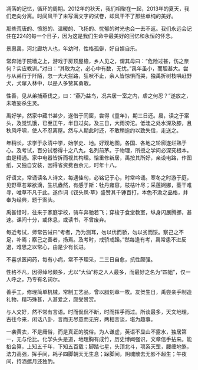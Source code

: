凋落的记忆，循环的周期。2012年的秋天，我们相聚在一起，2013年的夏天，我们走向分离。时间风干了未写满文字的试卷，却风干不了那些单纯的美好。

   

那些荒唐的、愤怒的、温暖的、飞扬的、忧郁的时光也会一去不返。我们永远会记住在224的每一个日子，因为这是我们生命中最美好的回忆和永恒的怀念。

景惠禹，河北廊坊人也，年幼时，性格孤僻，好自娱自乐。

常奔驰于院墙之上，游戏于房顶屋檐，乡人见之，谓其母曰：“危险过甚，伤之奈何？实应教训。”对曰：“其敢为之，必心中有数，无忧。”禹年虽小，而胆甚大。尝与从弟行于阡陌，忽一大犬拦路，狂吠不止，余人皆惊惧而哭，独禹折树枝哄赶野犬，犬窜入林中，以是人多赞其勇敢。

性善，见从弟捕燕伐之，曰：“燕乃益鸟，况共居一室之内，虐之何忍？”遂放之，未敢妄杀生灵。

禹好学，然家中藏书甚少，遂借于同窗，尝得《童年》，期三日还。晨，读之于案头，及觉饥饿，已至正午，半日过矣。及三日，大雨滂沱。低洼之处水深及膝，且秋风呼啸，使人不忍离屋。然与人期此时还，不敢稍逾约以致失信，走送之。

年稍长，求学于永清中学，始学史、地。好观地图，各国、各地之轮廓遂烂熟于心。及考试，百分试卷得十之八九，名列前茅。于物理，所授之学问必深究根本。由是精通。家中电器皆拆而视其构理。恰重修新居，禹按其所好，亲设电路，作图纸，又独自安装，因得省资费百余元，时年十八。

好语文，常诵读名人诗文，每遇佳句，必铭记于心，时常吟诵。寒冬之时游于庭，见野草苍翠欲滴，生机盎然，有感于斯：牡丹雍容，枝枯叶尽；采莲婀娜，茎干难寻，唯草不凡于此。遂作词《钗头凤·草》盛赞其千锤百打，本色不渝之品格，并奉为经典，题于案头。

禹甚惜时，往来于家庭学校，骑车奔驰若飞；穿梭于食堂教室，纵身闪展腾挪，甚速。课间十分，或休息，或读书，不曾废弃。

每近考试，师常告诫曰“考者，乃为测耳，勿以优而骄，勿以劣而馁。察己之不足，补焉；察己之善者，扬焉。及考时，戒骄戒躁。”然每逢有考，禹常患不进反退，难思之以常心，由是少有长进。

  

不喜求医问药，每有小病，常不予理采，二三日自愈，抗性颇强。

 

性格不凡，因得绰号颇多，尤以“大仙”称之人人最多，而最好之名为“四姐”，仅一人呼之，乃专有名词尔。



善手工，修理简单机械，常制工艺品，曾以腊刻章一枚。友贺生日，禹尝亲手制造礼物，精巧殊甚，人甚爱之，颇受赞赏。

  

与人交好，然不常有言语。时而侃侃不断，时而挥手而过。所谈最多，天文地理，古往今来，闲话八卦，言而无尽意而无穷，两相言谈，堪为趣事。

  

一袭黄衣，不是庸俗，而是真正的脱俗。为人谦虚，英语不显山不露水，独居第一，无与伦比。化学头头是道，地理胸有成竹，历史博闻强识，文章信手拈来。能掐会算，上知五千年，下知五百载；脚踏七星，头顶北斗，项系天罡，腰缠地煞，法力高强，挥手间，耗子四脚朝天无生息；跺脚间，阴魂散去无影不超生；午夜间，持酒邀月还独酌。